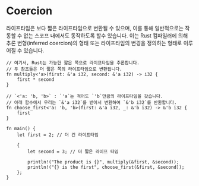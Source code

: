 # Coercion

라이프타임은 보다 짧은 라이프타임으로 변환될 수 있으며, 이를 통해 일반적으로는 작동할 수 없는 스코프 내에서도 동작하도록 할수 있습니다. 이는 Rust 컴파일러에 의해 추론 변형(inferred coercion)의 형태 또는 라이프타임의 변경을 정의하는 형태로 이루어질 수 있습니다.

```rust,editable
// 여기서, Rust는 가능한 짧은 쪽으로 라이프타임을 추론합니다.
// 두 참조들은 더 짧은 쪽의 라이프타임으로 변환됩니다.
fn multiply<'a>(first: &'a i32, second: &'a i32) -> i32 {
    first * second
}

// `<'a: 'b, 'b>` : `'a`는 적어도 `'b`만큼의 라이프타임을 갖습니다.
// 아래 함수에서 우리는 `&'a i32`를 받아서 변환하여 `&'b i32`를 반환합니다.
fn choose_first<'a: 'b, 'b>(first: &'a i32, _: &'b i32) -> &'b i32 {
    first
}

fn main() {
    let first = 2; // 더 긴 라이프타임
    
    {
        let second = 3; // 더 짧은 라이프 타임
        
        println!("The product is {}", multiply(&first, &second));
        println!("{} is the first", choose_first(&first, &second));
    };
}
```